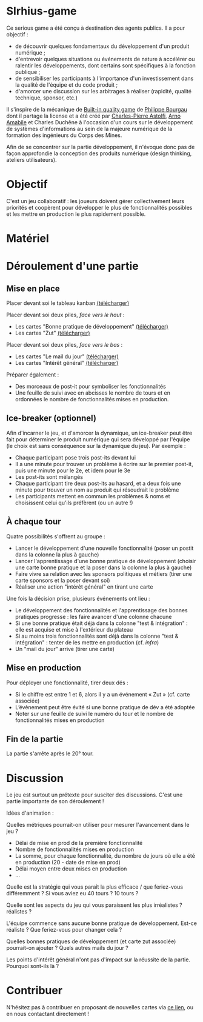 # SIrhius-game

Ce serious game a été conçu à destination des agents publics. Il a pour objectif :
- de découvrir quelques fondamentaux du développement d'un produit numérique ;
- d'entrevoir quelques situations ou événements de nature à accélérer ou ralentir les développements, dont certains sont spécifiques à la fonction publique ;
- de sensibiliser les participants à l'importance d'un investissement dans la qualité de l'équipe et du code produit ;
- d'amorcer une discussion sur les arbitrages à réaliser (rapidité, qualité technique, sponsor, etc.)

Il s'inspire de la mécanique de [Built-in quality game](https://github.com/philou/built-in-quality-game) de [Philippe Bourgau](https://philippe.bourgau.net/) dont il partage la license et a été créé par [Charles-Pierre Astolfi](https://www.linkedin.com/in/charles-pierre-astolfi/), [Arno Amabile](linkedin.com/in/amabile-arno) et Charles Duchêne à l'occasion d'un cours sur le développement de systèmes d'informations au sein de la majeure numérique de la formation des ingénieurs du Corps des Mines.

Afin de se concentrer sur la partie développement, il n'évoque donc pas de façon approfondie la conception des produits numérique (design thinking, ateliers utilisateurs).

# Objectif
C'est un jeu collaboratif : les joueurs doivent gérer collectivement leurs priorités et coopèrent pour développer le plus de fonctionnalités possibles et les mettre en production le plus rapidement possible.

# Matériel

# Déroulement d'une partie
## Mise en place

Placer devant soi le tableau kanban [(télécharger)](https://drive.google.com/file/d/1wGi8Xu0C-6Jjlt0IHSm7kxlWoMk4xvjO/view?usp=sharing)

Placer devant soi deux piles, _face vers le haut_ :
- Les cartes "Bonne pratique de développement" [(télécharger)](https://drive.google.com/file/d/1krD4a3zmCbHdpnUfi4VMAwe8SUEqEgmW/view?usp=sharing)
- Les cartes "Zut" [(télécharger)](https://drive.google.com/file/d/1krD4a3zmCbHdpnUfi4VMAwe8SUEqEgmW/view?usp=sharing)

Placer devant soi deux piles, _face vers le bas_ :
- Les cartes "Le mail du jour" [(télécharger)](https://drive.google.com/file/d/1s8OxSbn2YW19glQ-PJANoqE4VVnyY7Tj/view?usp=sharing)
- Les cartes "Intérêt général" [(télécharger)](https://drive.google.com/file/d/1s8OxSbn2YW19glQ-PJANoqE4VVnyY7Tj/view?usp=sharing)

Préparer également :
- Des morceaux de post-it pour symboliser les fonctionnalités
- Une feuille de suivi avec en abcisses le nombre de tours et en ordonnées le nombre de fonctionnalités mises en production.
 
## Ice-breaker (optionnel)

Afin d'incarner le jeu, et d'amorcer la dynamique, un ice-breaker peut être fait pour déterminer le produit numérique qui sera développé par l'équipe (le choix est sans conséquence sur la dynamique du jeu). Par exemple :
- Chaque participant pose trois post-its devant lui
- Il a une minute pour trouver un problème à écrire sur le premier post-it, puis une minute pour le 2e, et idem pour le 3e
- Les post-its sont mélangés
- Chaque participant tire deux post-its au hasard, et a deux fois une minute pour trouver un nom au produit qui résoudrait le problème
- Les participants mettent en commun les problèmes & noms et choisissent celui qu'ils préfèrent (ou un autre !)
 
## À chaque tour

Quatre possibilités s'offrent au groupe :
- Lancer le développement d'une nouvelle fonctionnalité (poser un postit dans la colonne la plus à gauche)
- Lancer l'apprentissage d'une bonne pratique de développement (choisir une carte bonne pratique et la poser dans la colonne la plus à gauche)
- Faire vivre sa relation avec les sponsors politiques et métiers (tirer une carte sponsors et la poser devant soi)
- Réaliser une action "intérêt général" en tirant une carte 

Une fois la décision prise, plusieurs événements ont lieu :
- Le développement des fonctionnalités et l'apprentissage des bonnes pratiques progresse : les faire avancer d'une colonne chacune
- Si une bonne pratique était déjà dans la colonne "test & intégration" : elle est acquise et mise à l'extérieur du plateau 
- Si au moins trois fonctionnalités sont déjà dans la colonne "test & intégration" : tenter de les mettre en production (cf. _infra_)
- Un "mail du jour" arrive (tirer une carte)

## Mise en production
Pour déployer une fonctionnalité, tirer deux dés :
- Si le chiffre est entre 1 et 6, alors il y a un événement « Zut » (cf. carte associée)
- L’évènement peut être évité si une bonne pratique de dév a été adoptée
- Noter sur une feuille de suivi le numéro du tour et le nombre de fonctionnalités mises en production

## Fin de la partie
La partie s'arrête après le 20° tour.

# Discussion
Le jeu est surtout un prétexte pour susciter des discussions. C'est une partie importante de son déroulement !

Idées d'animation :

Quelles métriques pourrait-on utiliser pour mesurer l'avancement dans le jeu ?
- Délai de mise en prod de la première fonctionnalité
- Nombre de fonctionnalités mises en production
- La somme, pour chaque fonctionnalité, du nombre de jours où elle a été en production (20 - date de mise en prod)
- Délai moyen entre deux mises en production
- …

Quelle est la stratégie qui vous paraît la plus efficace / que feriez-vous différemment ? Si vous aviez eu 40 tours ? 10 tours ?

Quelle sont les aspects du jeu qui vous paraissent les plus irréalistes ? réalistes ?

L'équipe commence sans aucune bonne pratique de développement. Est-ce réaliste ? Que feriez-vous pour changer cela ?

Quelles bonnes pratiques de développement (et carte zut associée) pourrait-on ajouter ? Quels autres mails du jour ?

Les points d'intérêt général n'ont pas d'impact sur la réussite de la partie. Pourquoi sont-ils là ?

# Contribuer
N'hésitez pas à contribuer en proposant de nouvelles cartes via [ce lien](https://docs.google.com/spreadsheets/d/1pD_ptL2mSqI8b2kogyoLT2_RpSPFCCoGUml8oFNLRDQ/edit#gid=0), ou en nous contactant directement !

